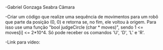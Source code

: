-Gabriel Gonzaga Seabra Câmara

-Criar um código que realize uma sequência de movimentos para um robô que parte da posição (0, 0) e retorna se, no fim, ele voltou à origem. Para isso use uma função "bool judgeCircle (char * moves)", sendo 1 <= moves[i] <= 2*10^4. Só pode receber os comandos 'U', 'D', 'L' e 'R'.

-Link para vídeo: 
